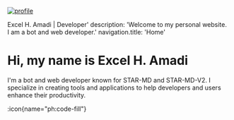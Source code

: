 
<a href="https://ibb.co/qnWqt3D"><img src="https://i.ibb.co/qnWqt3D/profile.jpg" alt="profile" border="0"></a>

 Excel H. Amadi | Developer'
description: 'Welcome to my personal website. I am a bot and web developer.'
navigation.title: 'Home'

# Hi, my name is Excel H. Amadi

I'm a bot and web developer known for STAR-MD and STAR-MD-V2. I specialize in creating tools and applications to help developers and users enhance their productivity.

:icon{name="ph:code-fill"}